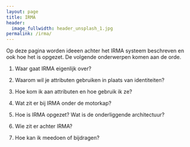 ```yaml
---
layout: page
title: IRMA
header:
  image_fullwidth: header_unsplash_1.jpg
permalink: /irma/
---
```


Op deze pagina worden ideeen achter het IRMA systeem beschreven en ook
hoe het is opgezet. De volgende onderwerpen komen aan de orde.

1. Waar gaat IRMA eigenlijk over?

2. Waarom wil je attributen gebruiken in plaats van identiteiten?

3. Hoe kom ik aan attributen en hoe gebruik ik ze?

4. Wat zit er bij IRMA onder de motorkap?

5. Hoe is IRMA opgezet? Wat is de onderliggende architectuur?

6. Wie zit er achter IRMA?

7. Hoe kan ik meedoen of bijdragen?